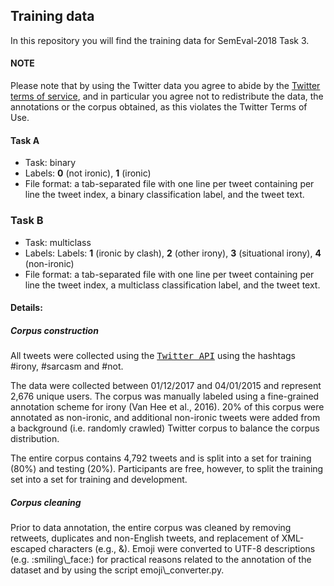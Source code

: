 ## Training data ##

In this repository you will find the training data for SemEval-2018 Task 3.

#### NOTE ####
Please note that by using the Twitter data you agree to abide
by the <a href="https://dev.twitter.com/overview/terms/agreement-and-policy" target="_blank">Twitter terms of service</a>, and in particular you agree not to redistribute the data, the annotations or the corpus obtained, as this violates the Twitter Terms of Use.


#### Task A ####
* Task: binary
* Labels: **0** (not ironic), **1** (ironic)
* File format: a tab-separated file with one line per tweet containing per line the tweet index, a binary classification label, and the tweet text.

### Task B ###
* Task: multiclass
* Labels: Labels: **1** (ironic by clash), **2** (other irony), **3** (situational irony), **4** (non-ironic)
* File format: a tab-separated file with one line per tweet containing per line the tweet index, a multiclass classification label, and the tweet text.


#### Details: ####

<h5> Corpus construction</h5>
All tweets were collected using the <a href="http://dev.twitter.com/rest/public" target="_blank"><tt>Twitter API</tt></a> using the hashtags #irony, #sarcasm and #not.

The data were collected between 01/12/2017 and 04/01/2015 and represent 2,676 unique users. The corpus was manually labeled using a fine-grained annotation scheme for irony (Van Hee et al., 2016). 20% of this corpus were annotated as non-ironic, and additional non-ironic tweets were added from a background (i.e. randomly crawled) Twitter corpus to balance the corpus distribution.

The entire corpus contains 4,792 tweets and is split into a set for training (80%) and testing (20%). Participants are free, however, to split the training set into a set for training and development.

<h5> Corpus cleaning</h5>
Prior to data annotation, the entire corpus was cleaned by removing retweets, duplicates and non-English tweets, and replacement of XML-escaped characters (e.g., &amp;). Emoji were converted to UTF-8 descriptions (e.g. :smiling\_face:) for practical reasons related to the annotation of the dataset and by using the script emoji\_converter.py.

